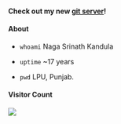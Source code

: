 #### Check out my new [git server](https://git.knsrinath.com)!

#### About
- `whoami`  Naga Srinath Kandula

- `uptime`  ~17 years

- `pwd`	LPU, Punjab.

#### Visitor Count
![](https://profile-counter.glitch.me/knsrinath/count.svg)
